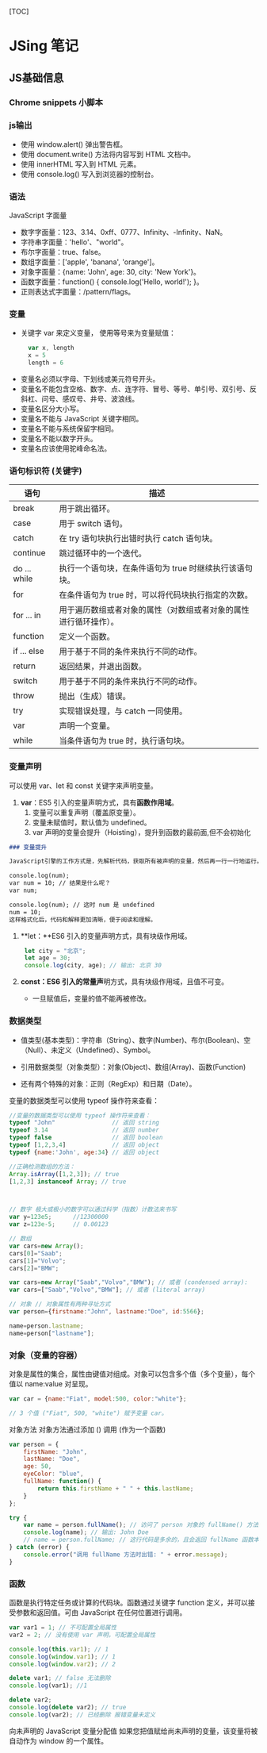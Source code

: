 [TOC]
# JSing 笔记
## JS基础信息
### Chrome snippets 小脚本
### js输出
- 使用 window.alert() 弹出警告框。
- 使用 document.write() 方法将内容写到 HTML 文档中。
- 使用 innerHTML 写入到 HTML 元素。
- 使用 console.log() 写入到浏览器的控制台。
### 语法
JavaScript 字面量
- 数字字面量：123、3.14、0xff、0777、Infinity、-Infinity、NaN。 
- 字符串字面量：'hello'、"world"。
- 布尔字面量：true、false。
- 数组字面量：['apple', 'banana', 'orange']。
- 对象字面量：{name: 'John', age: 30, city: 'New York'}。
- 函数字面量：function() { console.log('Hello, world!'); }。
- 正则表达式字面量：/pattern/flags。
### 变量
- 关键字 var 来定义变量， 使用等号来为变量赋值：
  ```javascript
    var x, length
    x = 5
    length = 6
  ```
- 变量名必须以字母、下划线或美元符号开头。
- 变量名不能包含空格、数字、点、连字符、冒号、等号、单引号、双引号、反斜杠、问号、感叹号、井号、波浪线。
- 变量名区分大小写。
- 变量名不能与 JavaScript 关键字相同。
- 变量名不能与系统保留字相同。
- 变量名不能以数字开头。
- 变量名应该使用驼峰命名法。

### 语句标识符 (关键字) 
| 语句         | 描述|
| ------------ | ----------------- |
| break        | 用于跳出循环。                                                   |
| case         | 用于 switch 语句。                                               |
| catch        | 在 try 语句块执行出错时执行 catch 语句块。                       |
| continue     | 跳过循环中的一个迭代。                                           |
| do ... while | 执行一个语句块，在条件语句为 true 时继续执行该语句块。           |
| for          | 在条件语句为 true 时，可以将代码块执行指定的次数。               |
| for ... in   | 用于遍历数组或者对象的属性（对数组或者对象的属性进行循环操作）。 |
| function     | 定义一个函数。                                                   |
| if ... else  | 用于基于不同的条件来执行不同的动作。                             |
| return       | 返回结果，并退出函数。                                           |
| switch       | 用于基于不同的条件来执行不同的动作。                             |
| throw        | 抛出（生成）错误。                                               |
| try          | 实现错误处理，与 catch 一同使用。                                |
| var          | 声明一个变量。                                                   |
| while        | 当条件语句为 true 时，执行语句块。                               |

### 变量声明
可以使用 var、let 和 const 关键字来声明变量。
1. **var**：ES5 引入的变量声明方式，具有**函数作用域**。
    1. 变量可以重复声明（覆盖原变量）。
    2. 变量未赋值时，默认值为 undefined。
    3. var 声明的变量会提升（Hoisting），提升到函数的最前面,但不会初始化
```markdown
### 变量提升

JavaScript引擎的工作方式是，先解析代码，获取所有被声明的变量，然后再一行一行地运行。这造成的结果，就是所有的变量声明语句，都会被提升到代码的头部，这就叫做变量提升（hoisting）。

console.log(num);
var num = 10; // 结果是什么呢？
var num;

console.log(num); // 这时 num 是 undefined
num = 10;
这样格式化后，代码和解释更加清晰，便于阅读和理解。
```


1. **let：**ES6 引入的变量声明方式，具有块级作用域。
   ```javascript
    let city = "北京";
    let age = 30;
    console.log(city, age); // 输出: 北京 30  
    ```
   
2. **const：**ES6 引入的**常量声**明方式，具有块级作用域，且值不可变。
   - 一旦赋值后，变量的值不能再被修改。

### 数据类型
- 值类型(基本类型)：字符串（String）、数字(Number)、布尔(Boolean)、空（Null）、未定义（Undefined）、Symbol。

- 引用数据类型（对象类型）：对象(Object)、数组(Array)、函数(Function)

- 还有两个特殊的对象：正则（RegExp）和日期（Date）。

变量的数据类型可以使用 typeof 操作符来查看：
```javascript
//变量的数据类型可以使用 typeof 操作符来查看：
typeof "John"                // 返回 string
typeof 3.14                  // 返回 number
typeof false                 // 返回 boolean
typeof [1,2,3,4]             // 返回 object
typeof {name:'John', age:34} // 返回 object

//正确检测数组的方法：
Array.isArray([1,2,3]); // true
[1,2,3] instanceof Array; // true



// 数字 极大或极小的数字可以通过科学（指数）计数法来书写
var y=123e5;      //12300000
var z=123e-5;     // 0.00123

// 数组
var cars=new Array();
cars[0]="Saab";
cars[1]="Volvo";
cars[2]="BMW";

var cars=new Array("Saab","Volvo","BMW"); // 或者 (condensed array):
var cars=["Saab","Volvo","BMW"]; // 或者 (literal array)

// 对象 // 对象属性有两种寻址方式
var person={firstname:"John", lastname:"Doe", id:5566};

name=person.lastname;
name=person["lastname"];
```

### 对象（变量的容器）
对象是属性的集合，属性由键值对组成。对象可以包含多个值（多个变量），每个值以 name:value 对呈现。
```javascript
var car = {name:"Fiat", model:500, color:"white"};

// 3 个值 ("Fiat", 500, "white") 赋予变量 car。
```
对象方法
对象方法通过添加 () 调用 (作为一个函数)

```javascript
var person = {
    firstName: "John",
    lastName: "Doe",
    age: 50,
    eyeColor: "blue",
    fullName: function() {
        return this.firstName + " " + this.lastName;
    }
};

try {
    var name = person.fullName(); // 访问了 person 对象的 fullName() 方法
    console.log(name); // 输出: John Doe
    // name = person.fullName; // 这行代码是多余的，且会返回 fullName 函数本身而不是其调用结果
} catch (error) {
    console.error("调用 fullName 方法时出错: " + error.message);
}
```


### 函数
函数是执行特定任务或计算的代码块。函数通过关键字 function 定义，并可以接受参数和返回值。可由 JavaScript 在任何位置进行调用。

```javascript
var var1 = 1; // 不可配置全局属性
var2 = 2; // 没有使用 var 声明，可配置全局属性

console.log(this.var1); // 1
console.log(window.var1); // 1
console.log(window.var2); // 2

delete var1; // false 无法删除
console.log(var1); //1

delete var2; 
console.log(delete var2); // true
console.log(var2); // 已经删除 报错变量未定义
```
向未声明的 JavaScript 变量分配值
如果您把值赋给尚未声明的变量，该变量将被自动作为 window 的一个属性。



